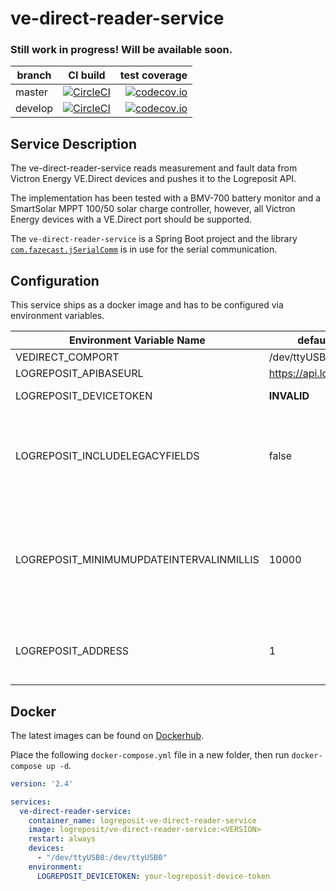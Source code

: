 # ve-direct-reader-service

### Still work in progress! Will be available soon.

| branch | CI build | test coverage |
|--------|:--------:|--------------:|
| master  | [![CircleCI](https://circleci.com/gh/logreposit/ve-direct-reader-service/tree/master.svg?style=shield)](https://circleci.com/gh/logreposit/ve-direct-reader-service/tree/master)   | [![codecov.io](https://codecov.io/gh/logreposit/ve-direct-reader-service/branch/master/graphs/badge.svg)](https://codecov.io/gh/logreposit/ve-direct-reader-service/branch/master/graphs/badge.svg)   |
| develop | [![CircleCI](https://circleci.com/gh/logreposit/ve-direct-reader-service/tree/develop.svg?style=shield)](https://circleci.com/gh/logreposit/ve-direct-reader-service/tree/develop) | [![codecov.io](https://codecov.io/gh/logreposit/ve-direct-reader-service/branch/develop/graphs/badge.svg)](https://codecov.io/gh/logreposit/ve-direct-reader-service/branch/develop/graphs/badge.svg) |


## Service Description

The ve-direct-reader-service reads measurement and fault data from Victron Energy VE.Direct devices and pushes it to the 
Logreposit API.

The implementation has been tested with a BMV-700 battery monitor and a SmartSolar MPPT 100/50 solar charge controller, however, all Victron Energy devices with a VE.Direct port should be supported.  

The `ve-direct-reader-service` is a Spring Boot project and the library [`com.fazecast.jSerialComm`](https://github.com/Fazecast/jSerialComm) 
is in use for the serial communication.


## Configuration

This service ships as a docker image and has to be configured via environment variables. 

|Environment Variable Name                 | default value              |                                                                                        |
|------------------------------------------|----------------------------|----------------------------------------------------------------------------------------|
| VEDIRECT_COMPORT                         | /dev/ttyUSB0               |                                                                                        |
| LOGREPOSIT_APIBASEURL                    | https://api.logreposit.com |                                                                                        |
| LOGREPOSIT_DEVICETOKEN                   | **INVALID**                | needs to be changed!                                                                   | 
| LOGREPOSIT_INCLUDELEGACYFIELDS           | false                      | set to true to enable backwards-compatibility to bmv-reader-service                    | 
| LOGREPOSIT_MINIMUMUPDATEINTERVALINMILLIS | 10000                      | minimum update interval in milliseconds, set to `0` to push on every VE.Direct Text update. |
| LOGREPOSIT_ADDRESS                       | 1                          | set to some other value if you have multiple devices                                   |


## Docker

The latest images can be found on [Dockerhub](https://hub.docker.com/r/logreposit/ve-direct-reader-service/tags).

Place the following `docker-compose.yml` file in a new folder, then run `docker-compose up -d`.

```yaml
version: '2.4'

services:
  ve-direct-reader-service:
    container_name: logreposit-ve-direct-reader-service
    image: logreposit/ve-direct-reader-service:<VERSION>
    restart: always
    devices:
      - "/dev/ttyUSB0:/dev/ttyUSB0"
    environment:
      LOGREPOSIT_DEVICETOKEN: your-logreposit-device-token
```
